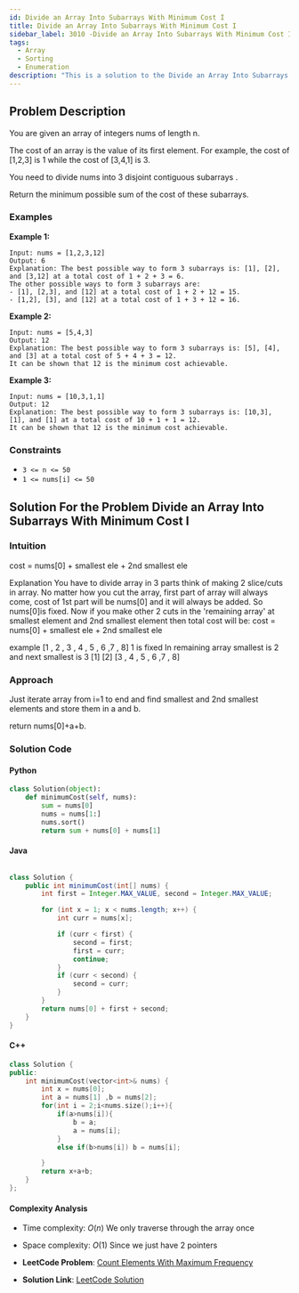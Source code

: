 ```yaml
---
id: Divide an Array Into Subarrays With Minimum Cost I
title: Divide an Array Into Subarrays With Minimum Cost I
sidebar_label: 3010 -Divide an Array Into Subarrays With Minimum Cost I
tags:
  - Array
  - Sorting
  - Enumeration
description: "This is a solution to the Divide an Array Into Subarrays With Minimum Cost I problem on LeetCode."
---
```


## Problem Description

You are given an array of integers nums of length n.

The cost of an array is the value of its first element. For example, the cost of [1,2,3] is 1 while the cost of [3,4,1] is 3.

You need to divide nums into 3 disjoint contiguous
subarrays
.

Return the minimum possible sum of the cost of these subarrays.

### Examples

**Example 1:**

```
Input: nums = [1,2,3,12]
Output: 6
Explanation: The best possible way to form 3 subarrays is: [1], [2], and [3,12] at a total cost of 1 + 2 + 3 = 6.
The other possible ways to form 3 subarrays are:
- [1], [2,3], and [12] at a total cost of 1 + 2 + 12 = 15.
- [1,2], [3], and [12] at a total cost of 1 + 3 + 12 = 16.

```

**Example 2:**

```
Input: nums = [5,4,3]
Output: 12
Explanation: The best possible way to form 3 subarrays is: [5], [4], and [3] at a total cost of 5 + 4 + 3 = 12.
It can be shown that 12 is the minimum cost achievable.

```

**Example 3:**

```
Input: nums = [10,3,1,1]
Output: 12
Explanation: The best possible way to form 3 subarrays is: [10,3], [1], and [1] at a total cost of 10 + 1 + 1 = 12.
It can be shown that 12 is the minimum cost achievable.

```

### Constraints

- `3 <= n <= 50`
- `1 <= nums[i] <= 50`

## Solution For the Problem Divide an Array Into Subarrays With Minimum Cost I

### Intuition

cost = nums[0] + smallest ele + 2nd smallest ele

Explanation
You have to divide array in 3 parts think of making 2 slice/cuts in array. No matter how you cut the array, first part of array will always come, cost of 1st part will be nums[0] and it will always be added. So nums[0]is fixed.
Now if you make other 2 cuts in the 'remaining array' at smallest element and 2nd smallest element then total cost will be:
cost = nums[0] + smallest ele + 2nd smallest ele

example
[1 , 2 , 3 , 4 , 5 , 6 ,7 , 8]
1 is fixed
In remaining array smallest is 2 and next smallest is 3
[1]
[2]
[3 , 4 , 5 , 6 ,7 , 8]

### Approach

Just iterate array from i=1 to end and find smallest and 2nd smallest elements and store them in a and b.

return nums[0]+a+b.

### Solution Code

#### Python

```py
class Solution(object):
    def minimumCost(self, nums):
        sum = nums[0]
        nums = nums[1:]
        nums.sort()
        return sum + nums[0] + nums[1]

```

#### Java

```java

class Solution {
    public int minimumCost(int[] nums) {
        int first = Integer.MAX_VALUE, second = Integer.MAX_VALUE;

        for (int x = 1; x < nums.length; x++) {
            int curr = nums[x];

            if (curr < first) {
                second = first;
                first = curr;
                continue;
            }
            if (curr < second) {
                second = curr;
            }
        }
        return nums[0] + first + second;
    }
}

```

#### C++

```cpp
class Solution {
public:
    int minimumCost(vector<int>& nums) {
        int x = nums[0];
        int a = nums[1] ,b = nums[2];
        for(int i = 2;i<nums.size();i++){
            if(a>nums[i]){
                b = a;
                a = nums[i];
            }
            else if(b>nums[i]) b = nums[i];

        }
        return x+a+b;
    }
};
```

#### Complexity Analysis

- Time complexity:
  $O(n)$
  We only traverse through the array once

- Space complexity:
  $O(1)$
  Since we just have 2 pointers

- **LeetCode Problem**: [ Count Elements With Maximum Frequency](https://leetcode.com/problems/find-beautiful-indices-in-the-given-array-i/description/)

- **Solution Link**: [LeetCode Solution](https://leetcode.com/problems/divide-an-array-into-subarrays-with-minimum-cost-i/solutions/4609507/simple-and-concise-solution)
